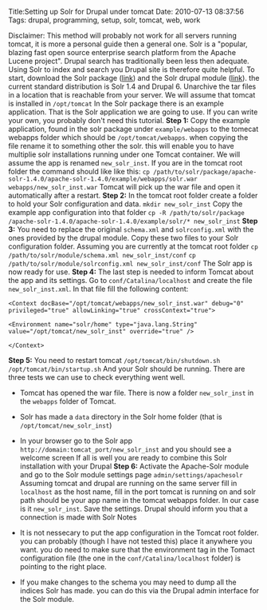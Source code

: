 Title:Setting up Solr for Drupal under tomcat
Date: 2010-07-13 08:37:56
Tags: drupal, programming, setup, solr, tomcat, web, work

Disclaimer: This method will probably not work for all servers running tomcat,
it is more a personal guide then a general one. Solr is a "popular, blazing
fast open source enterprise search platform from the Apache Lucene project".
Drupal search has traditionally been less then adequate. Using Solr to index
and search you Drupal site is therefore quite helpful. To start, download the
Solr package ([link](http://www.apache.org/dyn/closer.cgi/lucene/solr/)) and
the Solr drupal module ([link](http://drupal.org/project/apachesolr)). the
current standard distribution is Solr 1.4 and Drupal 6. Unarchive the tar
files in a location that is reachable from your server. We will assume that
tomcat is installed in `/opt/tomcat` In the Solr package there is an example
application. That is the Solr application we are going to use. If you can
write your own, you probably don't need this tutorial. **Step 1:** Copy the
example application, found in the solr package under `example/webapps` to the
tomecat webapps folder which should be `/opt/tomcat/webapps`. when copying the
file rename it to something other the solr. this will enable you to have
multiplie solr installations running under one Tomcat container. We will
assume the app is renamed `new_solr_inst`. If you are in the tomcat root
folder the command should like like this: `cp /path/to/solr/package/apache-solr-1.4.0/apache-solr-1.4.0/example/webapps/solr.war
webapps/new_solr_inst.war` Tomcat will pick up the war file and open it
automatically after a restart. **Step 2:** In the tomcat root folder create a
folder to hold your Solr configuration and data. `mkdir new_solr_inst` Copy
the example app configuration into that folder `cp -R /path/to/solr/package
/apache-solr-1.4.0/apache-solr-1.4.0/example/solr/* new_solr_inst` **Step 3:**
You need to replace the original `schema.xml` and `solrconfig.xml` with the
ones provided by the drupal module. Copy these two files to your Solr
configuration folder. Assuming you are currently at the tomcat root folder `cp
/path/to/solr/module/schema.xml new_solr_inst/conf` `cp
/path/to/solr/module/solrconfig.xml new_solr_inst/conf` The Solr app is now
ready for use. **Step 4:** The last step is needed to inform Tomcat about the
app and its settings. Go to `conf/Catalina/localhost` and create the file
`new_solr_inst.xml`. In that file fill the following content:

`<Context docBase="/opt/tomcat/webapps/new_solr_inst.war" debug="0"
privileged="true" allowLinking="true" crossContext="true">`

`<Environment name="solr/home" type="java.lang.String"
value="/opt/tomcat/new_solr_inst" override="true" />`

`</Context>`

**Step 5:** You need to restart tomcat `/opt/tomcat/bin/shutdown.sh` `/opt/tomcat/bin/startup.sh` And your Solr should be running. There are three tests we can use to check everything went well. 

  * Tomcat has opened the war file. There is now a folder `new_solr_inst` in the `webapps` folder of Tomcat.
  * Solr has made a `data` directory in the Solr home folder (that is `/opt/tomcat/new_solr_inst`)
  * In your browser go to the Solr app `http://domain:tomcat_port/new_solr_inst` and you should see a welcome screen
If all is well you are ready to combine this Solr installation with your
Drupal **Step 6:** Activate the Apache-Solr module and go to the Solr module
settings page `admin/settings/apachesolr` Assuming tomcat and drupal are
running on the same server fill in `localhost` as the host name, fill in the
port tomcat is running on and solr path should be your app name in the tomcat
webapps folder. In our case is it `new_solr_inst`. Save the settings. Drupal
should inform you that a connection is made with Solr Notes

  * It is not nessecary to put the app configuration in the Tomcat root folder. you can probably (though I have not tested this) place it anywhere you want. you do need to make sure that the environment tag in the Tomact configuration file (the one in the `conf/Catalina/localhost` folder) is pointing to the right place.
  * If you make changes to the schema you may need to dump all the indices Solr has made. you can do this via the Drupal admin interface for the Solr module.

